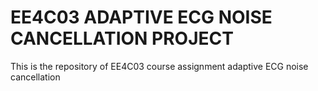 # EE4C03 ADAPTIVE ECG NOISE CANCELLATION PROJECT
This is the repository of EE4C03 course assignment adaptive ECG noise cancellation
